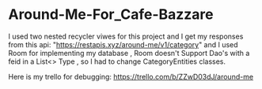 # Around-Me-For_Cafe-Bazzare
I used two nested recycler viwes for this project and I get my responses from this api: "https://restapis.xyz/around-me/v1/category"
and I used Room for implementing my database , Room doesn't Support Dao's with a feid in a List<> Type , so I had to change CategoryEntities classes.

Here is my trello for debugging:
https://trello.com/b/ZZwD03dJ/around-me
